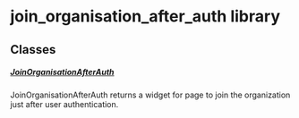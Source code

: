 



# join_organisation_after_auth library











## Classes

##### [JoinOrganisationAfterAuth](../views_after_auth_screens_join_organisation_after_auth/JoinOrganisationAfterAuth-class.md)



JoinOrganisationAfterAuth returns a widget for page to join the organization just after user authentication.















